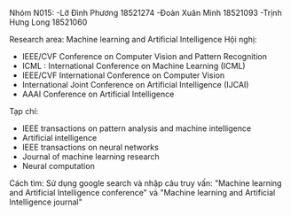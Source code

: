 Nhóm N015:
-Lỡ Đình Phương 18521274
-Đoàn Xuân Minh 18521093
-Trịnh Hưng Long 18521060

Research area: Machine learning and Artificial Intelligence
Hội nghị:
- IEEE/CVF Conference on Computer Vision and Pattern Recognition
- ICML : International Conference on Machine Learning (ICML)
- IEEE/CVF International Conference on Computer Vision
- International Joint Conference on Artificial Intelligence (IJCAI)
- AAAI Conference on Artificial Intelligence

Tạp chí:
- IEEE transactions on pattern analysis and machine intelligence
- Artificial intelligence
- IEEE transactions on neural networks
- Journal of machine learning research
- Neural computation

Cách tìm: Sử dụng google search và nhập câu truy vấn: "Machine learning and Artificial Intelligence conference" và "Machine learning and Artificial Intelligence journal"
